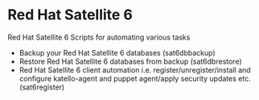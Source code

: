 # Red Hat Satellite 6
Red Hat Satellite 6 Scripts for automating various tasks
* Backup your Red Hat Satellite 6 databases (sat6dbbackup)
* Restore Red Hat Satellite 6 databases from backup (sat6dbrestore)
* Red Hat Satellite 6 client automation i.e. register/unregister/install and configure katello-agent and puppet agent/apply security updates etc. (sat6register)
